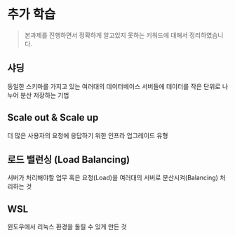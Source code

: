 # 추가 학습

> 본과제를 진행하면서 정확하게 알고있지 못하는 키워드에 대해서 정리하였습니다.

## 샤딩
동일한 스키마를 가지고 있는 여러대의 데이터베이스 서버들에 데이터를 작은 단위로 나누어 분산 저장하는 기법

## Scale out & Scale up
더 많은 사용자의 요청에 응답하기 위한 인프라 업그레이드 유형

## 로드 밸런싱 (Load Balancing)
서버가 처리해야할 업무 혹은 요청(Load)을 여러대의 서버로 분산시켜(Balancing) 처리하는 것

## WSL
윈도우에서 리눅스 환경을 돌릴 수 있게 만든 것